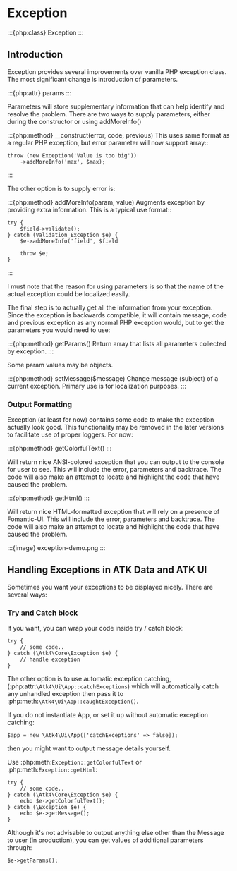 # Exception

:::{php:class} Exception
:::

## Introduction

Exception provides several improvements over vanilla PHP exception class. The
most significant change is introduction of parameters.

:::{php:attr} params
:::

Parameters will store supplementary information that can help identify and
resolve the problem. There are two ways to supply parameters, either during
the constructor or using addMoreInfo()

:::{php:method} __construct(error, code, previous)
This uses same format as a regular PHP exception, but error parameter will
now support array::

```
throw (new Exception('Value is too big'))
    ->addMoreInfo('max', $max);
```
:::

The other option is to supply error is:

:::{php:method} addMoreInfo(param, value)
Augments exception by providing extra information. This is a typical use
format::

```
try {
    $field->validate();
} catch (Validation_Exception $e) {
    $e->addMoreInfo('field', $field

    throw $e;
}
```
:::

I must note that the reason for using parameters is so that the name of the
actual exception could be localized easily.

The final step is to actually get all the information from your exception.
Since the exception is backwards compatible, it will contain message, code
and previous exception as any normal PHP exception would, but to get the
parameters you would need to use:

:::{php:method} getParams()
Return array that lists all parameters collected by exception.
:::

Some param values may be objects.

:::{php:method} setMessage($message)
Change message (subject) of a current exception. Primary use is for
localization purposes.
:::

### Output Formatting

Exception (at least for now) contains some code to make the exception actually
look good. This functionality may be removed in the later versions to
facilitate use of proper loggers. For now:

:::{php:method} getColorfulText()
:::

Will return nice ANSI-colored exception that you can output to the console for
user to see. This will include the error, parameters and backtrace. The code
will also make an attempt to locate and highlight the code that have caused the
problem.

:::{php:method} getHtml()
:::

Will return nice HTML-formatted exception that will rely on a presence of
Fomantic-UI. This will include the error, parameters and backtrace. The code
will also make an attempt to locate and highlight the code that have caused the
problem.

:::{image} exception-demo.png
:::

## Handling Exceptions in ATK Data and ATK UI

Sometimes you want your exceptions to be displayed nicely. There are several ways:

### Try and Catch block

If you want, you can wrap your code inside try / catch block:

```
try {
    // some code..
} catch (\Atk4\Core\Exception $e) {
    // handle exception
}
```

The other option is to use automatic exception catching, (:php:attr:`\Atk4\Ui\App::catchExceptions`)
which will automatically catch any unhandled exception then pass it to :php:meth:`\Atk4\Ui\App::caughtException()`.

If you do not instantiate App, or set it up without automatic exception catching:

```
$app = new \Atk4\Ui\App(['catchExceptions' => false]);
```

then you might want to output message details yourself.

Use :php:meth:`Exception::getColorfulText` or :php:meth:`Exception::getHtml`:

```
try {
    // some code..
} catch (\Atk4\Core\Exception $e) {
    echo $e->getColorfulText();
} catch (\Exception $e) {
    echo $e->getMessage();
}
```

Although it's not advisable to output anything else other than the Message to user (in production),
you can get values of additional parameters through:

```
$e->getParams();
```

